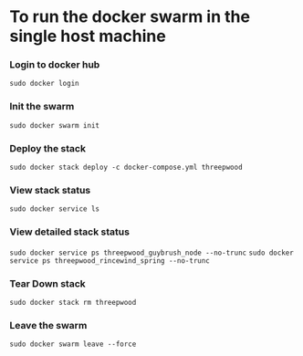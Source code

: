 # To run the docker swarm in the single host machine

### Login to docker hub
`sudo docker login`

### Init the swarm
`sudo docker swarm init`

### Deploy the stack
`sudo docker stack deploy -c docker-compose.yml threepwood`

### View stack status
`sudo docker service ls`

### View detailed stack status
`sudo docker service ps threepwood_guybrush_node --no-trunc`
`sudo docker service ps threepwood_rincewind_spring --no-trunc`

### Tear Down stack

`sudo docker stack rm threepwood`

### Leave the swarm
`sudo docker swarm leave --force`

